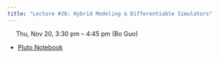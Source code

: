```yaml
---
title: "Lecture #26: Hybrid Modeling & Differentiable Simulators"
---
```


&nbsp;&nbsp;&nbsp;&nbsp;&nbsp;Thu, Nov 20, 3:30 pm – 4:45 pm (Bo Guo)

- [Pluto Notebook](../assets/pluto_notebooks/Lec26_hybrid_modeling.html) 
